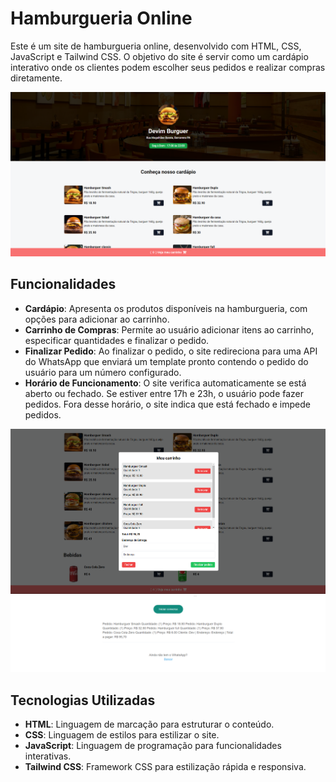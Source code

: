 # Hamburgueria Online

Este é um site de hamburgueria online, desenvolvido com HTML, CSS, JavaScript e Tailwind CSS. O objetivo do site é servir como um cardápio interativo onde os clientes podem escolher seus pedidos e realizar compras diretamente.

![alt text](/assets/images/image.png)

## Funcionalidades

- **Cardápio**: Apresenta os produtos disponíveis na hamburgueria, com opções para adicionar ao carrinho.
- **Carrinho de Compras**: Permite ao usuário adicionar itens ao carrinho, especificar quantidades e finalizar o pedido.
- **Finalizar Pedido**: Ao finalizar o pedido, o site redireciona para uma API do WhatsApp que enviará um template pronto contendo o pedido do usuário para um número configurado.
- **Horário de Funcionamento**: O site verifica automaticamente se está aberto ou fechado. Se estiver entre 17h e 23h, o usuário pode fazer pedidos. Fora desse horário, o site indica que está fechado e impede pedidos.

![alt text](/assets/images/image-1.png)
![alt text](image.png)

## Tecnologias Utilizadas

- **HTML**: Linguagem de marcação para estruturar o conteúdo.
- **CSS**: Linguagem de estilos para estilizar o site.
- **JavaScript**: Linguagem de programação para funcionalidades interativas.
- **Tailwind CSS**: Framework CSS para estilização rápida e responsiva.
